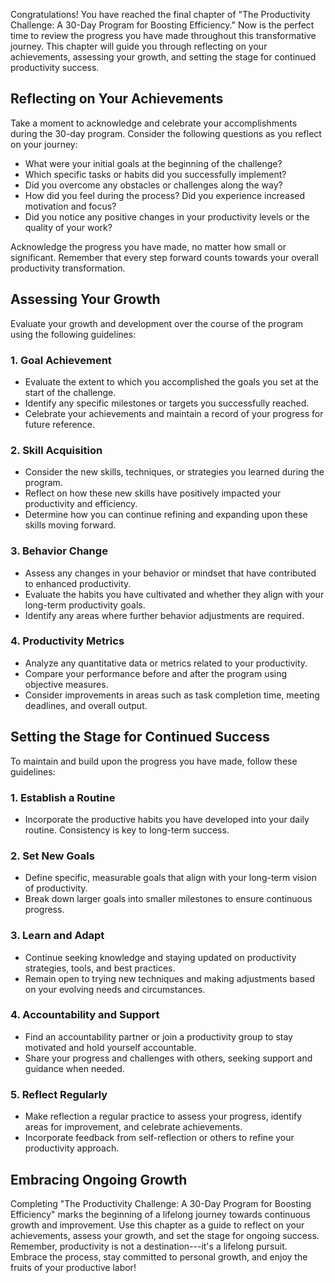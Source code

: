 
Congratulations! You have reached the final chapter of "The Productivity Challenge: A 30-Day Program for Boosting Efficiency." Now is the perfect time to review the progress you have made throughout this transformative journey. This chapter will guide you through reflecting on your achievements, assessing your growth, and setting the stage for continued productivity success.

Reflecting on Your Achievements
-------------------------------

Take a moment to acknowledge and celebrate your accomplishments during the 30-day program. Consider the following questions as you reflect on your journey:

* What were your initial goals at the beginning of the challenge?
* Which specific tasks or habits did you successfully implement?
* Did you overcome any obstacles or challenges along the way?
* How did you feel during the process? Did you experience increased motivation and focus?
* Did you notice any positive changes in your productivity levels or the quality of your work?

Acknowledge the progress you have made, no matter how small or significant. Remember that every step forward counts towards your overall productivity transformation.

Assessing Your Growth
---------------------

Evaluate your growth and development over the course of the program using the following guidelines:

### 1. Goal Achievement

* Evaluate the extent to which you accomplished the goals you set at the start of the challenge.
* Identify any specific milestones or targets you successfully reached.
* Celebrate your achievements and maintain a record of your progress for future reference.

### 2. Skill Acquisition

* Consider the new skills, techniques, or strategies you learned during the program.
* Reflect on how these new skills have positively impacted your productivity and efficiency.
* Determine how you can continue refining and expanding upon these skills moving forward.

### 3. Behavior Change

* Assess any changes in your behavior or mindset that have contributed to enhanced productivity.
* Evaluate the habits you have cultivated and whether they align with your long-term productivity goals.
* Identify any areas where further behavior adjustments are required.

### 4. Productivity Metrics

* Analyze any quantitative data or metrics related to your productivity.
* Compare your performance before and after the program using objective measures.
* Consider improvements in areas such as task completion time, meeting deadlines, and overall output.

Setting the Stage for Continued Success
---------------------------------------

To maintain and build upon the progress you have made, follow these guidelines:

### 1. Establish a Routine

* Incorporate the productive habits you have developed into your daily routine. Consistency is key to long-term success.

### 2. Set New Goals

* Define specific, measurable goals that align with your long-term vision of productivity.
* Break down larger goals into smaller milestones to ensure continuous progress.

### 3. Learn and Adapt

* Continue seeking knowledge and staying updated on productivity strategies, tools, and best practices.
* Remain open to trying new techniques and making adjustments based on your evolving needs and circumstances.

### 4. Accountability and Support

* Find an accountability partner or join a productivity group to stay motivated and hold yourself accountable.
* Share your progress and challenges with others, seeking support and guidance when needed.

### 5. Reflect Regularly

* Make reflection a regular practice to assess your progress, identify areas for improvement, and celebrate achievements.
* Incorporate feedback from self-reflection or others to refine your productivity approach.

Embracing Ongoing Growth
------------------------

Completing "The Productivity Challenge: A 30-Day Program for Boosting Efficiency" marks the beginning of a lifelong journey towards continuous growth and improvement. Use this chapter as a guide to reflect on your achievements, assess your growth, and set the stage for ongoing success. Remember, productivity is not a destination---it's a lifelong pursuit. Embrace the process, stay committed to personal growth, and enjoy the fruits of your productive labor!
